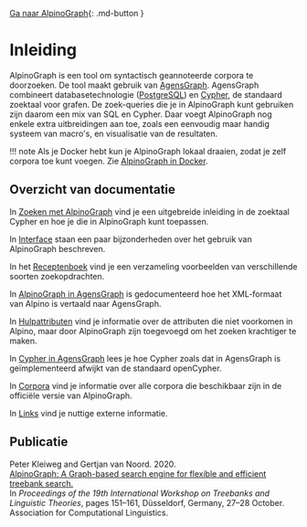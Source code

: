 
[ Ga naar AlpinoGraph](https://urd2.let.rug.nl/~kleiweg/alpinograph/){: .md-button }

# Inleiding

AlpinoGraph is een tool om syntactisch geannoteerde corpora te doorzoeken. De tool maakt gebruik van [AgensGraph](https://bitnine.net/agensgraph/). AgensGraph combineert databasetechnologie ([PostgreSQL](https://www.postgresql.org/)) en [Cypher](https://en.wikipedia.org/wiki/Cypher_(query_language)), de standaard zoektaal voor grafen. De zoek-queries die je in AlpinoGraph kunt gebruiken zijn daarom een mix van SQL en Cypher. Daar voegt AlpinoGraph nog enkele extra uitbreidingen aan toe, zoals een eenvoudig maar handig systeem van macro's, en visualisatie van de resultaten.

!!! note
    Als je Docker hebt kun je AlpinoGraph lokaal draaien, zodat je zelf
    corpora toe kunt voegen.
    Zie [AlpinoGraph in Docker](https://github.com/rug-compling/alpinograph-docker).

## Overzicht van documentatie

In [Zoeken met AlpinoGraph](zoeken/) vind je een uitgebreide
inleiding in de zoektaal Cypher en hoe je die in AlpinoGraph kunt
toepassen.

In [Interface](interface/) staan een paar bijzonderheden over het
gebruik van AlpinoGraph beschreven.

In het [Receptenboek](recepten/) vind je een verzameling
voorbeelden van verschillende soorten zoekopdrachten.

In [AlpinoGraph in AgensGraph](alpinoagens/) is gedocumenteerd hoe
het XML-formaat van Alpino is vertaald naar AgensGraph.

In [Hulpattributen](attributen/) vind je informatie over de
attributen die niet voorkomen in Alpino, maar door AlpinoGraph zijn
toegevoegd om het zoeken krachtiger te maken.

In [Cypher in AgensGraph](agensgraph/) lees je hoe Cypher zoals dat
in AgensGraph is geïmplementeerd afwijkt van de standaard openCypher.

In [Corpora](corpora/) vind je informatie over alle corpora die
beschikbaar zijn in de officiële versie van AlpinoGraph.

In [Links](links/) vind je nuttige externe informatie.

## Publicatie

Peter Kleiweg and Gertjan van Noord. 2020. <br>
[AlpinoGraph: A Graph-based search engine for flexible and efficient treebank search.](https://www.aclweb.org/anthology/2020.tlt-1.13/) <br>
In *Proceedings of the 19th International Workshop on Treebanks and Linguistic Theories*,
pages 151–161, Düsseldorf, Germany, 27–28 October. Association for Computational Linguistics.
